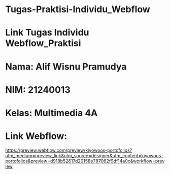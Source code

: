 # Tugas-Praktisi-Individu_Webflow
# Link Tugas Individu Webflow_Praktisi 
# Nama: Alif Wisnu Pramudya
# NIM: 21240013
# Kelas: Multimedia 4A
# Link Webflow:
https://preview.webflow.com/preview/kiyowoos-portofolios?utm_medium=preview_link&utm_source=designer&utm_content=kiyowoos-portofolios&preview=d918b52617d20158e787062f9df14a0c&workflow=preview
